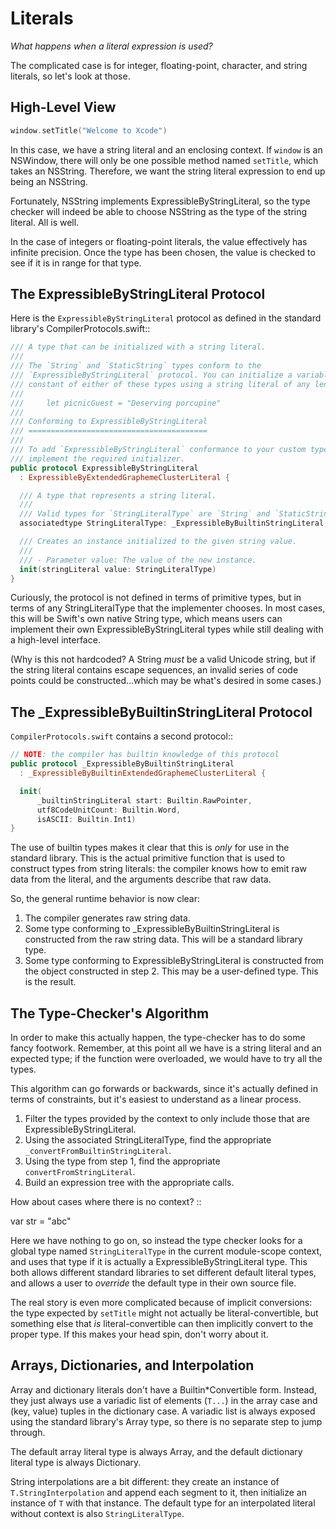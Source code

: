 Literals
========

*What happens when a literal expression is used?*

The complicated case is for integer, floating-point, character, and string
literals, so let's look at those.


High-Level View
---------------

```swift
window.setTitle("Welcome to Xcode")
```

In this case, we have a string literal and an enclosing context. If `window`
is an NSWindow, there will only be one possible method named `setTitle`,
which takes an NSString. Therefore, we want the string literal expression to
end up being an NSString.

Fortunately, NSString implements ExpressibleByStringLiteral, so the type checker
will indeed be able to choose NSString as the type of the string literal. All
is well.

In the case of integers or floating-point literals, the value effectively has
infinite precision. Once the type has been chosen, the value is checked to see
if it is in range for that type.


The ExpressibleByStringLiteral Protocol
---------------------------------------

Here is the `ExpressibleByStringLiteral` protocol as defined in the standard
library's CompilerProtocols.swift::

```swift
/// A type that can be initialized with a string literal.
///
/// The `String` and `StaticString` types conform to the
/// `ExpressibleByStringLiteral` protocol. You can initialize a variable or
/// constant of either of these types using a string literal of any length.
///
///     let picnicGuest = "Deserving porcupine"
///
/// Conforming to ExpressibleByStringLiteral
/// ========================================
///
/// To add `ExpressibleByStringLiteral` conformance to your custom type,
/// implement the required initializer.
public protocol ExpressibleByStringLiteral
  : ExpressibleByExtendedGraphemeClusterLiteral {

  /// A type that represents a string literal.
  ///
  /// Valid types for `StringLiteralType` are `String` and `StaticString`.
  associatedtype StringLiteralType: _ExpressibleByBuiltinStringLiteral

  /// Creates an instance initialized to the given string value.
  ///
  /// - Parameter value: The value of the new instance.
  init(stringLiteral value: StringLiteralType)
}
```

Curiously, the protocol is not defined in terms of primitive types, but in
terms of any StringLiteralType that the implementer chooses. In most cases,
this will be Swift's own native String type, which means users can implement
their own ExpressibleByStringLiteral types while still dealing with a high-level
interface.

(Why is this not hardcoded? A String *must* be a valid Unicode string, but
if the string literal contains escape sequences, an invalid series of code
points could be constructed...which may be what's desired in some cases.)


The _ExpressibleByBuiltinStringLiteral Protocol
-----------------------------------------------

`CompilerProtocols.swift` contains a second protocol::

```swift
// NOTE: the compiler has builtin knowledge of this protocol
public protocol _ExpressibleByBuiltinStringLiteral
  : _ExpressibleByBuiltinExtendedGraphemeClusterLiteral {

  init(
      _builtinStringLiteral start: Builtin.RawPointer,
      utf8CodeUnitCount: Builtin.Word,
      isASCII: Builtin.Int1)
}
```

The use of builtin types makes it clear that this is *only* for use in the
standard library. This is the actual primitive function that is used to
construct types from string literals: the compiler knows how to emit raw
data from the literal, and the arguments describe that raw data.

So, the general runtime behavior is now clear:

1. The compiler generates raw string data.
2. Some type conforming to _ExpressibleByBuiltinStringLiteral is constructed from
   the raw string data. This will be a standard library type.
3. Some type conforming to ExpressibleByStringLiteral is constructed from the
   object constructed in step 2. This may be a user-defined type. This is the
   result.


The Type-Checker's Algorithm
----------------------------

In order to make this actually happen, the type-checker has to do some fancy
footwork. Remember, at this point all we have is a string literal and an
expected type; if the function were overloaded, we would have to try all the
types.

This algorithm can go forwards or backwards, since it's actually defined in
terms of constraints, but it's easiest to understand as a linear process.

1. Filter the types provided by the context to only include those that are
   ExpressibleByStringLiteral.
2. Using the associated StringLiteralType, find the appropriate
   `_convertFromBuiltinStringLiteral`.
3. Using the type from step 1, find the appropriate
   `convertFromStringLiteral`.
4. Build an expression tree with the appropriate calls.

How about cases where there is no context? ::

  var str = "abc"

Here we have nothing to go on, so instead the type checker looks for a global
type named `StringLiteralType` in the current module-scope context, and uses
that type if it is actually a ExpressibleByStringLiteral type. This both allows
different standard libraries to set different default literal types, and allows
a user to *override* the default type in their own source file.

The real story is even more complicated because of implicit conversions:
the type expected by `setTitle` might not actually be literal-convertible,
but something else that *is* literal-convertible can then implicitly convert
to the proper type. If this makes your head spin, don't worry about it.


Arrays, Dictionaries, and Interpolation
---------------------------------------

Array and dictionary literals don't have a Builtin*Convertible form. Instead,
they just always use a variadic list of elements (`T...`) in the array case
and (key, value) tuples in the dictionary case. A variadic list is always
exposed using the standard library's Array type, so there is no separate step
to jump through.

The default array literal type is always Array, and the default dictionary
literal type is always Dictionary.

String interpolations are a bit different: they create an instance of 
`T.StringInterpolation` and append each segment to it, then initialize
an instance of `T` with that instance. The default type
for an interpolated literal without context is also `StringLiteralType`.
